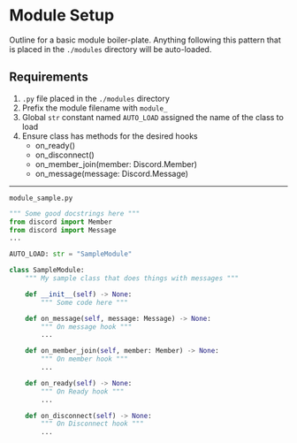 # Module Setup

Outline for a basic module boiler-plate.  Anything following this pattern that is placed in the `./modules` directory will be auto-loaded.

## Requirements

1. `.py` file placed in the `./modules` directory
1. Prefix the module filename with `module_`
1. Global `str` constant named `AUTO_LOAD` assigned the name of the class to load
1. Ensure class has methods for the desired hooks
   - on_ready()
   - on_disconnect()
   - on_member_join(member: Discord.Member)
   - on_message(message: Discord.Message)

---

`module_sample.py`
```python
""" Some good docstrings here """
from discord import Member
from discord import Message
...

AUTO_LOAD: str = "SampleModule"

class SampleModule:
    """ My sample class that does things with messages """

    def __init__(self) -> None:
        """ Some code here """

    def on_message(self, message: Message) -> None:
        """ On message hook """
        ...

    def on_member_join(self, member: Member) -> None:
        """ On member hook """
        ...

    def on_ready(self) -> None:
        """ On Ready hook """
        ...

    def on_disconnect(self) -> None:
        """ On Disconnect hook """
        ...
```
